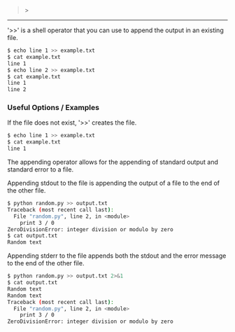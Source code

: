 ---
---

>\>
-----

'>>' is a shell operator that you can use to append the output in an existing file.

~~~ bash
$ echo line 1 >> example.txt
$ cat example.txt
line 1
$ echo line 2 >> example.txt
$ cat example.txt
line 1
line 2
~~~

<!--more-->

### Useful Options / Examples

If the file does not exist, '>>' creates the file.

~~~ bash
$ echo line 1 >> example.txt
$ cat example.txt
line 1
~~~

The appending operator allows for the appending of standard output and standard error to a file.

Appending stdout to the file is appending the output of a file to the end of the other file.

~~~ bash
$ python random.py >> output.txt
Traceback (most recent call last):
  File "random.py", line 2, in <module>
    print 3 / 0
ZeroDivisionError: integer division or modulo by zero
$ cat output.txt
Random text
~~~

Appending stderr to the file appends both the stdout and the error message to the end of the other file.

~~~ bash
$ python random.py >> output.txt 2>&1
$ cat output.txt
Random text
Random text
Traceback (most recent call last):
  File "random.py", line 2, in <module>
    print 3 / 0
ZeroDivisionError: integer division or modulo by zero
~~~

